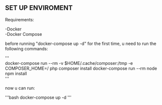 ## SET UP ENVIROMENT

Requirements:

-Docker <br>
-Docker Compose

before running "docker-compose up -d" for the first time, u need to run the following commands:

'''<br>
docker-compose run --rm -v $HOME/.cache/composer:/tmp -e COMPOSER_HOME=/ php composer install
docker-compose run --rm node npm install <br>
'''

now u can run:

'''bash
docker-compose up -d
'''
